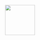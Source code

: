 <div id="header" align="center">
  <img src="https://camo.githubusercontent.com/fde485e80b9e7ef72915dca0d73a8c50d41224b201d3e75a5067697db864a098/68747470733a2f2f63646e2e646973636f72646170702e636f6d2f6174746163686d656e74732f3633303039373132373730333434353530352f3930333936383638373938363435343535382f756e6b6e6f776e2e706e67" width="100"/>
</div>

